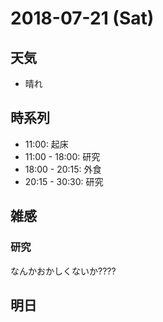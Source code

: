 # 2018-07-21 (Sat)

## 天気

- 晴れ

## 時系列

- 11:00: 起床
- 11:00 - 18:00: 研究
- 18:00 - 20:15: 外食
- 20:15 - 30:30: 研究

## 雑感

### 研究

なんかおかしくないか????

## 明日

